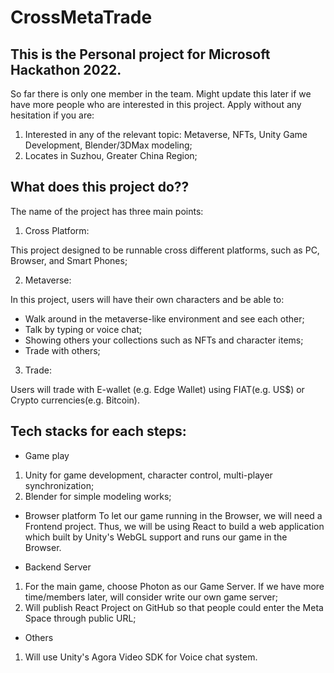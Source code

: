 # CrossMetaTrade

## This is the Personal project for Microsoft Hackathon 2022.

So far there is only one member in the team. Might update this later if we have more people who are interested in this project. Apply without any hesitation if you are:

1. Interested in any of the relevant topic: Metaverse, NFTs, Unity Game Development, Blender/3DMax modeling;
2. Locates in Suzhou, Greater China Region;

## What does this project do??

The name of the project has three main points:

1. Cross Platform:

  This project designed to be runnable cross different platforms, such as PC, Browser, and Smart Phones;

2. Metaverse:

  In this project, users will have their own characters and be able to:
  - Walk around in the metaverse-like environment and see each other;
  - Talk by typing or voice chat;
  - Showing others your collections such as NFTs and character items;
  - Trade with others;
3. Trade:

  Users will trade with E-wallet (e.g. Edge Wallet) using FIAT(e.g. US$) or Crypto currencies(e.g. Bitcoin).
  
 ## Tech stacks for each steps:
 
 - Game play
 1. Unity for game development, character control, multi-player synchronization;
 2. Blender for simple modeling works;
 
 - Browser platform
 To let our game running in the Browser, we will need a Frontend project. Thus, we will be using React to build a web application which built by Unity's WebGL support and runs our game in the Browser.
 
 - Backend Server
 1. For the main game, choose Photon as our Game Server. If we have more time/members later, will consider write our own game server;
 2. Will publish React Project on GitHub so that people could enter the Meta Space through public URL;
 
 - Others
 1. Will use Unity's Agora Video SDK for Voice chat system.
  
